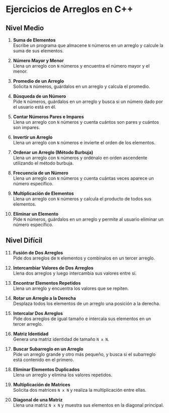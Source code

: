 # Ejercicios de Arreglos en C++

## Nivel Medio

1. **Suma de Elementos**  
   Escribe un programa que almacene `N` números en un arreglo y calcule la suma de sus elementos.

2. **Número Mayor y Menor**  
   Llena un arreglo con `N` números y encuentra el número mayor y el menor.

3. **Promedio de un Arreglo**  
   Solicita `N` números, guárdalos en un arreglo y calcula el promedio.

4. **Búsqueda de un Número**  
   Pide `N` números, guárdalos en un arreglo y busca si un número dado por el usuario está en él.

5. **Contar Números Pares e Impares**  
   Llena un arreglo con `N` números y cuenta cuántos son pares y cuántos son impares.

6. **Invertir un Arreglo**  
   Llena un arreglo con `N` números e invierte el orden de los elementos.

7. **Ordenar un Arreglo (Método Burbuja)**  
   Llena un arreglo con `N` números y ordénalo en orden ascendente utilizando el método burbuja.

8. **Frecuencia de un Número**  
   Llena un arreglo con `N` números y cuenta cuántas veces aparece un número específico.

9. **Multiplicación de Elementos**  
   Llena un arreglo con `N` números y calcula el producto de todos sus elementos.

10. **Eliminar un Elemento**  
    Pide `N` números, guárdalos en un arreglo y permite al usuario eliminar un número específico.

## Nivel Difícil

11. **Fusión de Dos Arreglos**  
    Pide dos arreglos de `N` elementos y combínalos en un tercer arreglo.

12. **Intercambiar Valores de Dos Arreglos**  
    Llena dos arreglos y luego intercambia sus valores entre sí.

13. **Encontrar Elementos Repetidos**  
    Llena un arreglo y encuentra los valores que se repiten.

14. **Rotar un Arreglo a la Derecha**  
    Desplaza todos los elementos de un arreglo una posición a la derecha.

15. **Intercalar Dos Arreglos**  
    Pide dos arreglos de igual tamaño e intercala sus elementos en un tercer arreglo.

16. **Matriz Identidad**  
    Genera una matriz identidad de tamaño `N x N`.

17. **Buscar Subarreglo en un Arreglo**  
    Pide un arreglo grande y otro más pequeño, y busca si el subarreglo está contenido en el primero.

18. **Eliminar Elementos Duplicados**  
    Llena un arreglo y elimina los valores repetidos.

19. **Multiplicación de Matrices**  
    Solicita dos matrices `N x N` y realiza la multiplicación entre ellas.

20. **Diagonal de una Matriz**  
    Llena una matriz `N x N` y muestra sus elementos en la diagonal principal.


